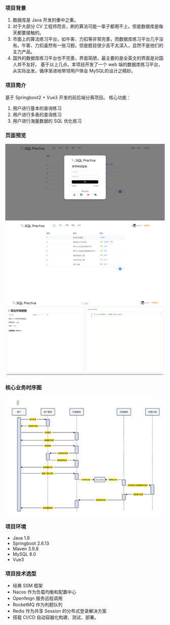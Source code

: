 ### 项目背景
1. 数据库是 Java 开发的重中之重。
2. 对于大部分 CV 工程师而言，刷的算法可能一辈子都用不上，但是数据库是每天都要接触的。
3. 市面上的算法练习平台，如牛客、力扣等非常完善，而数据库练习平台几乎没有。牛客、力扣虽然有一些习题，但是题目很少且不太深入，显然不是他们的主力产品。
4. 国外的数据库练习平台也不完善，界面简陋，最主要的是全英文的界面是对国人并不友好。
   基于以上几点，本项目开发了一个 web 端的数据库练习平台，从实际出发，循序渐进地带领用户体会 MySQL的设计之精妙。
### 项目简介
基于 Springboot2 + Vue3 开发的前后端分离项目。
核心功能：
 1. 用户进行基本的查询练习
 2. 用户进行多表的查询练习
 3. 用户进行海量数据的 SQL 优化练习
### 页面预览
![img.png](img.png)
![img_1.png](img_1.png)
![img_2.png](img_2.png)

### 核心业务时序图
![img_3.png](img_3.png)

### 项目环境
- Java 1.8
- Springboot 2.6.13
- Maven 3.9.8
- MySQL 8.0
- Vue3

### 项目技术选型
- 经典 SSM 框架
- Nacos 作为负载均衡和配置中心
- Openfeign 服务远程调用
- RocketMQ 作为判题队列
- Redis 作为共享 Session 的分布式登录解决方案
- 搭载 CI/CD 自动容器化构建、测试、部署。